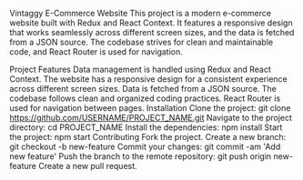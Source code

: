 Vintaggy E-Commerce Website
This project is a modern e-commerce website built with Redux and React Context. It features a responsive design that works seamlessly across different screen sizes, and the data is fetched from a JSON source. The codebase strives for clean and maintainable code, and React Router is used for navigation.

Project Features
Data management is handled using Redux and React Context.
The website has a responsive design for a consistent experience across different screen sizes.
Data is fetched from a JSON source.
The codebase follows clean and organized coding practices.
React Router is used for navigation between pages.
Installation
Clone the project: git clone https://github.com/USERNAME/PROJECT_NAME.git
Navigate to the project directory: cd PROJECT_NAME
Install the dependencies: npm install
Start the project: npm start
Contributing
Fork the project.
Create a new branch: git checkout -b new-feature
Commit your changes: git commit -am 'Add new feature'
Push the branch to the remote repository: git push origin new-feature
Create a new pull request.